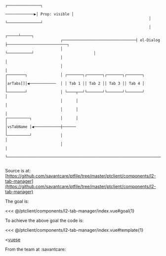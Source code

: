 ```asciidoc                                                               
                                                                               ┌───────────────┐
                                                                 ─────────────▶│ Prop: visible │
                                                                 │             └───────────────┘
                                                                 │
                                                           ┌─────┴─────┐
                         ┌─────────────────────────────────┤ el-Dialog ├───────────────────────────┐
                         │                                 └───────────┘                           │
                         │                                                                         │
                         │                                                                         │
┌────────┐               │ ┌───────┐┌───────┐┌───────┐┌───────┐                                    │
│arTabs[]│◀────────────  │ │ Tab 1 ││ Tab 2 ││ Tab 3 ││ Tab 4 │                                    │
└────────┘               │ └────┬──┘└───────┘└───────┘└───────┘                                    │
                         │      │                                                                  │
                         │      │                                                                  │
┌──────────┐             │      │                                                                  │
│vsTabName │◀────────────┼──────                                                                   │
└──────────┘             │                                                                         │
                         │                                                                         │
                         └─────────────────────────────────────────────────────────────────────────┘


```

Source is at: [https://github.com/savantcare/ptfile/tree/master/ptclient/components/l2-tab-manager](https://github.com/savantcare/ptfile/tree/master/ptclient/components/l2-tab-manager)

The goal is:

<<< @/ptclient/components/l2-tab-manager/index.vue#goal{1}

To achieve the above goal the code is:

<<< @/ptclient/components/l2-tab-manager/index.vue#template{1}

<[vuese](@/ptclient/components/l2-tab-manager/index.vue)

From the team at :savantcare:
